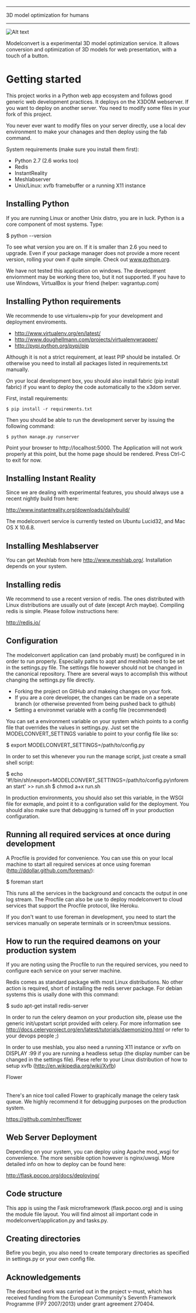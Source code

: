 ********************************
3D model optimization for humans
********************************

![Alt text](https://github.com/x3dom/pipeline/raw/master/design/modelconvert.png)

Modelconvert is a experimental 3D model optimization service.
It allows conversion and optimization of 3D models for web 
presentation, with a touch of a button.



Getting started
===============

This project works in a Python web app ecosystem and follows good generic
web development practices. It deploys on the X3DOM webserver. If you want to
deploy on another server. You need to modify some files in your fork of this
project.

You never ever want to modify files on your server directly, use a local dev
environment to make your chanages and then deploy using the fab command.

System requirements (make sure you install them first):
 
 * Python 2.7 (2.6 works too)
 * Redis
 * InstantReality
 * Meshlabserver
 * Unix/Linux: xvfb framebuffer or a running X11 instance


Installing Python
------------------
If you are running Linux or another Unix distro, you are in luck. Python
is a core component of most systems. Type:

  $ python --version 
  
To see what version you are on. If it is smaller than 2.6 you need to upgrade.
Even if your package manager does not provide a more recent version, rolling
your own if quite simple. Check out www.python.org.

We have not tested this application on windows. The development enviornment
may be working there too, but it not supported. If you have to use
Windows, VirtualBox is your friend (helper: vagrantup.com)


Installing Python requirements
------------------------------
We recommende to use virtualenv+pip for your development and
deployment enviroments. 

  * http://www.virtualenv.org/en/latest/
  * http://www.doughellmann.com/projects/virtualenvwrapper/
  * http://pypi.python.org/pypi/pip

Although it is not a strict requirement, at least PIP should be installed. Or
otherwise you need to install all packages listed in requirements.txt 
manually.

On your local development box, you should also install fabric (pip install fabric) if you want to deploy the code automatically to the x3dom server.

First, install requirements:

    $ pip install -r requirements.txt
  
Then you should be able to run the development server by issuing
the following command:

    $ python manage.py runserver

Point your browser to http://localhost:5000. The Application will not work
properly at this point, but the home page should be rendered. Press 
Ctrl-C to exit for now.


Installing Instant Reality
--------------------------
Since we are dealing with experimental features, you should always use a
recent nightly build from here:

  http://www.instantreality.org/downloads/dailybuild/
  
The modelconvert service is currently tested on Ubuntu Lucid32, and 
Mac OS X 10.6.8.


Installing Meshlabserver
------------------------
You can get Meshlab from here http://www.meshlab.org/. Installation depends
on your system. 


Installing redis
----------------
We recommend to use a recent version of redis. The ones distributed
with Linux distributions are usually out of date (except Arch maybe). 
Compiling redis is simple. Please follow instructions here:

  http://redis.io/


Configuration
-------------
The modelconvert application can (and probably must) be configured in 
in order to run properly. Especially paths to aopt and meshlab need
to be set in the settings.py file. The settings file however should not
be changed in the canonical repository. There are several ways to 
accomplish this without changing the settings.py file directly.

  * Forking the project on GitHub and makeing changes on your fork. 
  * If you are a core developer, the changes can be made on a seperate 
    branch (or otherwise prevented from being pushed back to github)
  * Setting a environmet variable with a config file (recommended)

You can set a environment variable on your system which points
to a config file that overrides the values in settings.py. Just
set the MODELCONVERT_SETTINGS variable to point to your config
file like so:

  $ export MODELCONVERT_SETTINGS=/path/to/config.py

In order to set this whenever you run the manage script, just create
a small shell script:

  $ echo '#!/bin/sh\nexport=MODELCONVERT_SETTINGS=/path/to/config.py\nforeman start' >> run.sh
  $ chmod a+x run.sh

In production environments, you should also set this variable, in
the WSGI file for exmaple, and point it to a configuration valid
for the deployment. You should also make sure that debugging is 
turned off in your production configuration.



Running all required services at once during development
--------------------------------------------------------
A Procfile is provided for convenience. You can use this on your local machine
to start all required services at once using foreman  (http://ddollar.github.com/foreman/):

  $ foreman start

This runs all the services in the background and concacts the output in one
log stream. The Procfile can also be use to deploy modelconvert to cloud 
services that support the Procfile protocol, like Heroku.

If you don't want to use foreman in development, you need to start the
services manually on seperate terminals or in screen/tmux sessions.




How to run the required deamons on your production system
---------------------------------------------------------
If you are noting using the Procfile to run the required services, you need
to configure each service on your server machine.

Redis comes as standard package with most Linux distributions. No other action
is required, short of installing the redis server package. For debian systems
this is usally done with this command:

  $ sudo apt-get install redis-server

In order to run the celery deamon on your production site, please use the
generic init/upstart script provided with celery. For more information see
http://docs.celeryproject.org/en/latest/tutorials/daemonizing.html or refer
to your devops people ;)

In order to use meshlab, you also need a running X11 instance or xvfb on 
DISPLAY :99 if you are running a headless setup (the display number can be
changed in the settings file). Plese refer to your Linux distribution of
how to setup xvfb (http://en.wikipedia.org/wiki/Xvfb)

Flower
######
There's an nice tool called Flower to graphically manage the celery
task queue. We highly recommend it for debugging purposes on the production
system. 

  https://github.com/mher/flower


Web Server Deployment
---------------------
Depending on your system, you can deploy using Apache mod_wsgi for 
convenience. The more sensible option however is nginx/uwsgi. More detailed
info on how to deploy can be found here:

  http://flask.pocoo.org/docs/deploying/


Code structure
--------------
This app is using the Fask microframework (flask.pocoo.org) and is using 
the module file layout. You will find almost all important code
in modelconvert/application.py and tasks.py.


Creating directories
---------------------
Befire you begin, you also need to create temporary directories as specified 
in settings.py or your own config file.


Acknowledgements
----------------
The described work was carried out in the project v-must, which has received 
funding from the European Community's Seventh Framework Programme (FP7 2007/2013) 
under grant agreement 270404.
